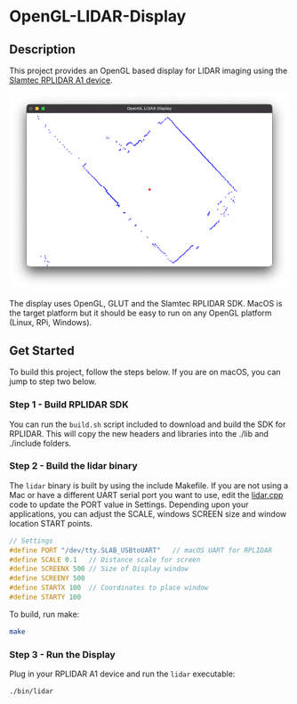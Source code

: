# OpenGL-LIDAR-Display

## Description
This project provides an OpenGL based display for LIDAR imaging using the [Slamtec  RPLIDAR A1 device](https://www.slamtec.com/en/Lidar/A1).  

![Display](demo.png)

The display uses OpenGL, GLUT and the Slamtec RPLIDAR SDK. MacOS is the target platform but it should be easy to run on any OpenGL platform (Linux, RPi, Windows).

## Get Started
To build this project, follow the steps below.  If you are on macOS, you can jump to step two below.

### Step 1 - Build RPLIDAR SDK
You can run the `build.sh` script included to download and build the SDK for RPLIDAR. This will copy the new headers and libraries into the ./lib and ./include folders.

### Step 2 - Build the lidar binary
The `lidar` binary is built by using the include Makefile.  If you are not using a Mac or have a different UART serial port you want to use, edit the [lidar.cpp](lidar.cpp) code to update the PORT value in Settings.  Depending upon your applications, you can adjust the SCALE, windows SCREEN size and window location START points.

```cpp
// Settings 
#define PORT "/dev/tty.SLAB_USBtoUART"   // macOS UART for RPLIDAR
#define SCALE 0.1   // Distance scale for screen
#define SCREENX 500 // Size of Display window
#define SCREENY 500 
#define STARTX 100  // Coordinates to place window
#define STARTY 100
```

To build, run make:

```bash
make
```

### Step 3 - Run the Display
Plug in your RPLIDAR A1 device and run the `lidar` executable:

```bash
./bin/lidar
```


